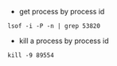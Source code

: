 - get process by process id
```
lsof -i -P -n | grep 53820
```
- kill a process by process id
```
kill -9 89554
```